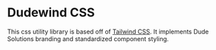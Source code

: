 # Dudewind CSS 

This css utility library is based off of [Tailwind CSS](https://tailwindcss.com).
It implements Dude Solutions branding and standardized component styling.


